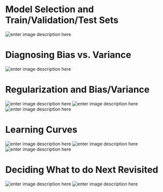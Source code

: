 # Model Selection and Train/Validation/Test Sets
![enter image description here](https://lh3.googleusercontent.com/kJXNYkQLHGG7LbppzjfPDvRv754SnpCynXJlue_hsb7sCurR-5xBMgXUB3LimOG85v0UtV2OF0g)

# Diagnosing Bias vs. Variance
![enter image description here](https://lh3.googleusercontent.com/beTGeArw5TayCfVykKOtIg6itLRsC7tMJltl9xoAQHrJPGZsZO65eEV_r1C9iyBOOtSD_kDn_L8)

# Regularization and Bias/Variance
![enter image description here](https://lh3.googleusercontent.com/6dp7_UKdi6l6e8Airrqu7UfQ5wPkgGlWMiAWhDVLewWCGzc7w3jdVjbtEDljP5KQxi9jQS-SrQM)
![enter image description here](https://lh3.googleusercontent.com/BOLkogc0PP_1azr7A1El-AtblGPG_WnTPL7BU9ROSpE4juFK5YbeuVN_mXgPL4KrZKHy0M7uIKE)
![enter image description here](https://lh3.googleusercontent.com/o_RE00gBhg-ZnnFrvRffKED7cxiiZfwgcj6w3Rpj43psUvXKkqhyYOmdh78iBXPuIvUD_KKMTcA)

# Learning Curves

![enter image description here](https://lh3.googleusercontent.com/5QTuKqI_0xoqVhSByFoWDIyuFxHhJKpDr_yQE3IxrUyoZOQ9YvwhZD0HBLcPpotG73HJbWl7KEk)
![enter image description here](https://lh3.googleusercontent.com/pUqXO-7He2IOPL5moAnFo6Gxz3pLrrN1QUYUfcY2L0qFOLeiYRGNnyAdae5WZ3dWPvoiuVBOEOM)
![enter image description here](https://lh3.googleusercontent.com/O7rY_hN8Oc49weUlMwpcGdisrbNU_ikeP1N1U4eGrcfn3WiwI9mEk3PYWIj3kLPugEETopG4pPU)

# Deciding What to do Next Revisited
![enter image description here](https://lh3.googleusercontent.com/H7_wH31HxJ3Z52mN2qcv9GW5sAVtMy95mQWLuHSD1o36NHYSfL2QP5BZbqZYmFBkndGu326MD7g)
![enter image description here](https://lh3.googleusercontent.com/LVYAZhncz2DbmbI9YFlTBS3q0FaG4llT2NY4ZgRkp7PRbe5KGLVim8EKvUOtKSMUP_t0M6-DTN4)


<!--stackedit_data:
eyJoaXN0b3J5IjpbNzc3MjA3MDU4LC0yMDM4NjA1MTkxLC0xND
YxNjY2ODY4LC0xODA3MTQzMDgzLDE5ODAyODAwMjQsLTUwMzk4
NTM3MV19
-->